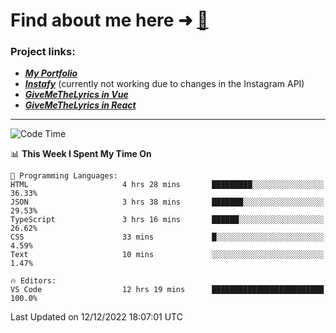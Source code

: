 # Find about me here ➜ [🧑](https://pauabella.dev)

### Project links:
- ***[My Portfolio](https://pauabella.dev)***
- ***[Instafy](https://instafy.me)*** (currently not working due to changes in the Instagram API)
- ***[GiveMeTheLyrics in Vue](https://lyrics.pauabella.dev)***
- ***[GiveMeTheLyrics in React](https://pauabella.dev/GiveMeTheLyrics)***

---
<!--START_SECTION:waka-->
![Code Time](http://img.shields.io/badge/Code%20Time-1%2C726%20hrs%2051%20mins-blue)

📊 **This Week I Spent My Time On** 

```text
💬 Programming Languages: 
HTML                     4 hrs 28 mins       █████████░░░░░░░░░░░░░░░░   36.33% 
JSON                     3 hrs 38 mins       ███████░░░░░░░░░░░░░░░░░░   29.53% 
TypeScript               3 hrs 16 mins       ██████░░░░░░░░░░░░░░░░░░░   26.62% 
CSS                      33 mins             █░░░░░░░░░░░░░░░░░░░░░░░░   4.59% 
Text                     10 mins             ░░░░░░░░░░░░░░░░░░░░░░░░░   1.47%

🔥 Editors: 
VS Code                  12 hrs 19 mins      █████████████████████████   100.0%

```


 Last Updated on 12/12/2022 18:07:01 UTC
<!--END_SECTION:waka-->
